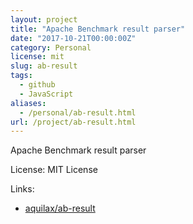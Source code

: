 ```yaml
---
layout: project
title: "Apache Benchmark result parser"
date: "2017-10-21T00:00:00Z"
category: Personal
license: mit
slug: ab-result
tags:
  - github
  - JavaScript
aliases:
  - /personal/ab-result.html
url: /project/ab-result.html
---
```


Apache Benchmark result parser

License: MIT License

Links:

* [aquilax/ab-result](https://github.com/aquilax/ab-result)
